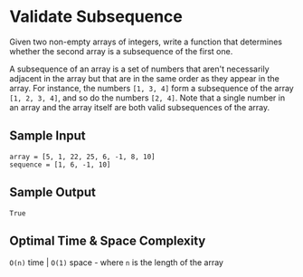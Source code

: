 # Validate Subsequence

Given two non-empty arrays of integers, write a function that determines whether the second array is a subsequence of the first one.

A subsequence of an array is a set of numbers that aren't necessarily adjacent in the array but that are in the same order as they appear in the array. For instance, the numbers `[1, 3, 4]` form a subsequence of the array `[1, 2, 3, 4]`, and so do the numbers `[2, 4]`. Note that a single number in an array and the array itself are both valid subsequences of the array.

## Sample Input

```plaintext
array = [5, 1, 22, 25, 6, -1, 8, 10]
sequence = [1, 6, -1, 10]
```

## Sample Output

```plaintext
True
```

## Optimal Time & Space Complexity

`O(n)` time | `O(1)` space - where `n` is the length of the array
